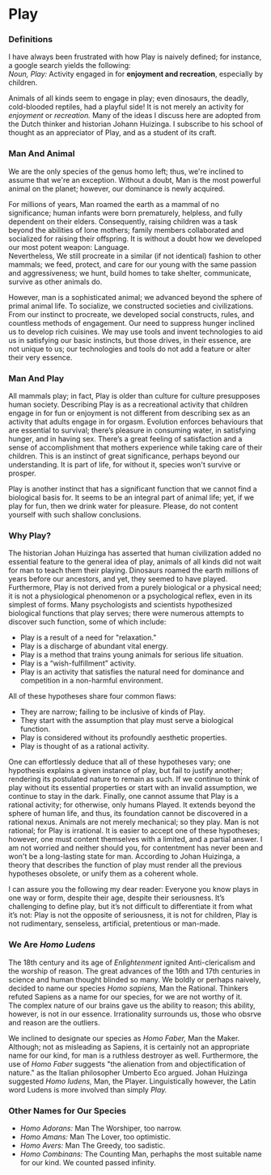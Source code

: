 # Play
### Definitions
I have always been frustrated with how Play is naively defined; for
instance, a google search yields the following:   
*Noun, Play:* Activity engaged in for **enjoyment and recreation**, especially by children.   

Animals of all kinds seem to engage in play; even dinosaurs, the deadly, cold-blooded reptiles, 
had a playful side! It is not merely an activity for *enjoyment* or *recreation.*
Many of the ideas I discuss here are adopted from the Dutch thinker and historian Johann Huizinga.
I subscribe to his school of thought as an appreciator of Play,
and as a student of its craft.   

### Man And Animal
We are the only species of the genus homo left; thus, we're inclined to assume
that we're an exception. Without a doubt, Man is the most powerful animal on the
planet; however, our dominance is newly acquired.   

For millions of years, Man roamed the earth as a mammal of no significance; human infants were born prematurely, helpless, and fully dependent
on their elders. Consequently, raising children was a task beyond the abilities of lone mothers; family members collaborated and socialized
for raising their offspring. It is without a doubt how we developed
our most potent weapon: Language.   
Nevertheless, We still procreate in a similar (if not identical) fashion to other mammals; we feed, protect, and care 
for our young with the same passion and aggressiveness; we hunt, build homes to take shelter, communicate, survive as other animals do.   

However, man is a sophisticated animal; we advanced beyond the sphere of primal animal life.
To socialize, we constructed societies and civilizations. From our instinct to procreate, 
we developed social constructs, rules, and countless methods of engagement. Our need to suppress hunger inclined us to 
develop rich cuisines. We may use tools and invent technologies to aid us in satisfying our basic instincts, 
but those drives, in their essence, are not unique to us;
our technologies and tools do not add a feature or alter their very essence.    


### Man And Play
All mammals play; in fact, Play is older than culture for culture presupposes human society. 
Describing Play is as a recreational activity that children engage in for fun or enjoyment is not different from describing 
sex as an activity that adults engage in for orgasm. Evolution enforces behaviours that are essential to survival;
there’s pleasure in consuming water, in satisfying hunger, and in having sex. There’s a great feeling of 
satisfaction and a sense of accomplishment that mothers experience while taking care of their children. This is an
instinct of great significance, perhaps beyond our understanding. It is part of life, for without it,
species won't survive or prosper.   

Play is another instinct that has a significant function that we cannot find a biological basis for.
It seems to be an integral part of animal life; yet, if we play for fun, then we drink water for 
pleasure. Please, do not content yourself with such shallow conclusions.   

### Why Play?
The historian Johan Huizinga has asserted that human civilization added no essential
feature to the general idea of play, animals of all kinds did not wait for man to teach them their playing.
Dinosaurs roamed the earth millions of years before our ancestors, and yet, they seemed to have played. 
Furthermore, Play is not derived from a purely biological or a physical need; it is not a physiological 
phenomenon or a psychological reflex, even in its simplest of forms. Many psychologists and scientists 
hypothesized biological functions that play serves; there were numerous attempts to discover 
such function, some of which include:   
- Play is a result of a need for "relaxation."
- Play is a discharge of abundant vital energy.
- Play is a method that trains young animals for serious life situation.
- Play is a “wish-fulfillment” activity.
- Play is an activity that satisfies the natural need for dominance and competition in a non-harmful environment.


All of these hypotheses share four common flaws:   
- They are narrow; failing to be inclusive of kinds of Play.
- They start with the assumption that play must serve a biological function.
- Play is considered without its profoundly aesthetic properties.
- Play is thought of as a rational activity.   


One can effortlessly deduce that all of these hypotheses vary; 
one hypothesis explains a given instance of play, but fail to
justify another; rendering its postulated nature to remain as such.
If we continue to think of play without its essential properties or start with an invalid assumption,
we continue to stay in the dark. 
Finally, one cannot assume that Play is a rational activity; for
otherwise, only humans Played. It extends beyond the sphere of human
life, and thus, its foundation cannot be discovered in a rational nexus. Animals are not merely mechanical; so they play.
Man is not rational; for Play is irrational.
It is easier to accept one of these hypotheses; however, one must content themselves with a limited, and a partial answer. 
I am not worried and neither should you, for contentment has never been and won't be a long-lasting state for man.
According to Johan Huizinga, a theory that describes the function of
play must render all the previous hypotheses obsolete, or unify them
as a coherent whole.   

I can assure you the following my dear reader: Everyone you know plays in one way or form, 
 despite their age, despite their seriousness.
 It’s challenging to define play, but it’s not difficult to differentiate it from what it’s not:
 Play is not the opposite of seriousness, it is not for children, Play is not rudimentary, senseless, artificial, pretentious or man-made.   


### We Are *Homo Ludens*
The 18th century and its age of *Enlightenment* ignited 
Anti-clericalism and the worship of reason. The great advances of the 16th and 17th centuries in science 
and human thought blinded so many. We boldly or perhaps naively, decided to name our species *Homo sapiens,* Man the Rational.
Thinkers refuted Sapiens as a name for our species, for we are not worthy of it.   
The complex nature of our brains gave us the ability to reason; this ability, however, is not in our essence.
Irrationality surrounds us, those who obsrve and reason are the outliers.

We inclined to designate our species as *Homo Faber,* Man the
Maker. Although; not as misleading as Sapiens, it is certainly not
an appropriate name for our kind, for man is a ruthless
destroyer as well. Furthermore, the use of *Homo Faber* suggests "the alienation from and objectification of nature." 
as the Italian philosopher Umberto Eco argued.
Johan Huizinga suggested *Homo ludens,* Man, the Player.
Linguistically however, the Latin word Ludens is more involved than simply *Play.*

### Other Names for Our Species
- *Homo Adorans:* Man The Worshiper, too narrow.
- *Homo Amans:* Man The Lover, too optimistic.
- *Homo Avers:* Man The Greedy, too sadistic.
- *Homo Combinans:* The Counting Man, perhaphs the most suitable name for our
    kind. We counted passed infinity.
